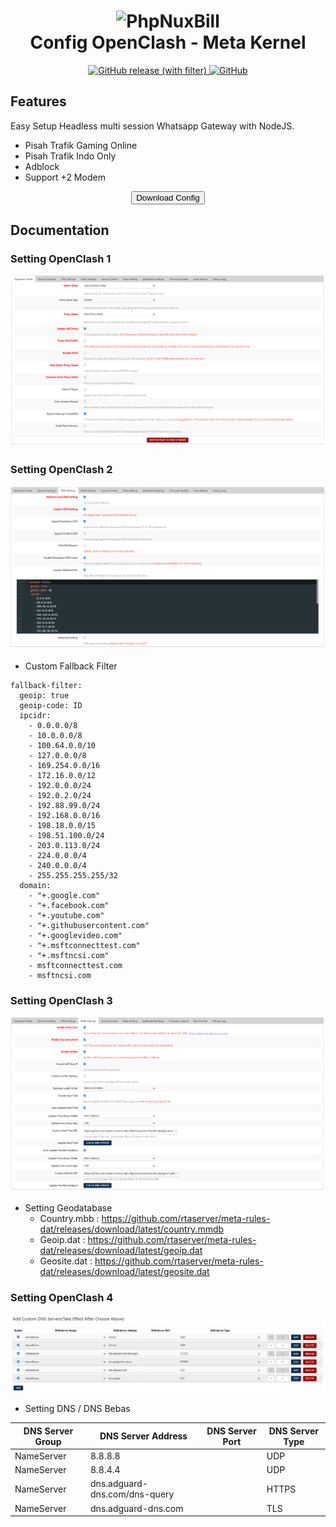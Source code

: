 <h1 align="center">
  <img src="https://raw.githubusercontent.com/MetaCubeX/Clash.Meta/Alpha/Meta.png" alt="PhpNuxBill" width="150">
  <br>Config OpenClash - Meta Kernel<br>
</h1>

<p align="center">
  <a href="https://github.com/rtaserver/Config-Open-ClashMeta/releases">
    <img alt="GitHub release (with filter)" src="https://img.shields.io/github/v/release/rtaserver/Config-Open-ClashMeta?label=Latest%20Release&labelColor=white">
  </a>
  <a href="https://github.com/rtaserver/Config-Open-ClashMeta/blob/main/LICENSE">
   <img alt="GitHub" src="https://img.shields.io/github/license/rtaserver/Config-Open-ClashMeta">
  </a>
</p>

## Features

Easy Setup Headless multi session Whatsapp Gateway with NodeJS.

- Pisah Trafik Gaming Online
- Pisah Trafik Indo Only
- Adblock
- Support +2 Modem

<p>

<p align="center">
  <a href="https://github.com/rtaserver/Config-Open-ClashMeta/releases">
    <button type="button" name="myButton">Download Config</button>
  </a>
</p>

## Documentation

### Setting OpenClash 1

![Img](image/image.png)

### Setting OpenClash 2

![img1](image/image-1.png)

- Custom Fallback Filter

```
fallback-filter:
  geoip: true
  geoip-code: ID
  ipcidr:
    - 0.0.0.0/8
    - 10.0.0.0/8
    - 100.64.0.0/10
    - 127.0.0.0/8
    - 169.254.0.0/16
    - 172.16.0.0/12
    - 192.0.0.0/24
    - 192.0.2.0/24
    - 192.88.99.0/24
    - 192.168.0.0/16
    - 198.18.0.0/15
    - 198.51.100.0/24
    - 203.0.113.0/24
    - 224.0.0.0/4
    - 240.0.0.0/4
    - 255.255.255.255/32
  domain:
    - "+.google.com"
    - "+.facebook.com"
    - "+.youtube.com"
    - "+.githubusercontent.com"
    - "+.googlevideo.com"
    - "+.msftconnecttest.com"
    - "+.msftncsi.com"
    - msftconnecttest.com
    - msftncsi.com
```

### Setting OpenClash 3

![img2](image/image-2.png)

- Setting Geodatabase
  - Country.mbb : https://github.com/rtaserver/meta-rules-dat/releases/download/latest/country.mmdb
  - Geoip.dat : https://github.com/rtaserver/meta-rules-dat/releases/download/latest/geoip.dat
  - Geosite.dat : https://github.com/rtaserver/meta-rules-dat/releases/download/latest/geosite.dat

### Setting OpenClash 4

![img3](image/image-3.png)

- Setting DNS / DNS Bebas

| DNS Server Group | DNS Server Address            | DNS Server Port | DNS Server Type |
| ---------------- | ----------------------------- | --------------- | --------------- |
| NameServer       | 8.8.8.8                       |                 | UDP             |
| NameServer       | 8.8.4.4                       |                 | UDP             |
| NameServer       | dns.adguard-dns.com/dns-query |                 | HTTPS           |
| NameServer       | dns.adguard-dns.com           |                 | TLS             |
